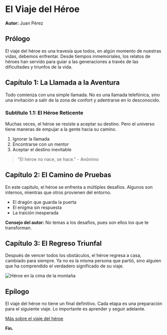 # El Viaje del Héroe

**Autor:** Juan Pérez

## Prólogo

El viaje del héroe es una travesía que todos, en algún momento de nuestras vidas, debemos enfrentar. Desde tiempos inmemoriales, los relatos de héroes han servido para guiar a las generaciones a través de las dificultades y triunfos de la vida.

## Capítulo 1: La Llamada a la Aventura

Todo comienza con una simple llamada. No es una llamada telefónica, sino una invitación a salir de la zona de confort y adentrarse en lo desconocido.

### Subtítulo 1.1: El Héroe Reticente

Muchas veces, el héroe se resiste a aceptar su destino. Pero el universo tiene maneras de empujar a la gente hacia su camino.

1. Ignorar la llamada
2. Encontrarse con un mentor
3. Aceptar el destino inevitable

> "El héroe no nace, se hace." - Anónimo

## Capítulo 2: El Camino de Pruebas

En este capítulo, el héroe se enfrenta a múltiples desafíos. Algunos son internos, mientras que otros provienen del entorno.

- El dragón que guarda la puerta
- El enigma sin respuesta
- La traición inesperada

**Consejo del autor:** No temas a los desafíos, pues son ellos los que te transforman.

## Capítulo 3: El Regreso Triunfal

Después de vencer todos los obstáculos, el héroe regresa a casa, cambiado para siempre. Ya no es la misma persona que partió, sino alguien que ha comprendido el verdadero significado de su viaje.

![Héroe en la cima de la montaña](https://via.placeholder.com/150)

## Epílogo

El viaje del héroe no tiene un final definitivo. Cada etapa es una preparación para el siguiente viaje. Lo importante es aprender y seguir adelante.

[Más sobre el viaje del héroe](https://es.wikipedia.org/wiki/Viaje_del_h%C3%A9roe)

**Fin.**
